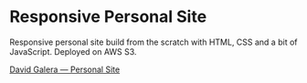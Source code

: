 # Responsive Personal Site

Responsive personal site build from the scratch with HTML, CSS and a bit of JavaScript. Deployed on AWS S3.

[David Galera &mdash; Personal Site](https://personal-site-david.s3.eu-central-1.amazonaws.com/index.html)